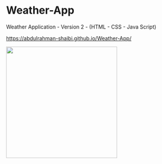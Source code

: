# Weather-App
Weather Application - Version 2 - (HTML - CSS - Java Script) 

https://abdulrahman-shaibi.github.io/Weather-App/

<img src="https://github.com/Abdulrahman-Shaibi/Weather-App/blob/main/Weather%20App%20preview.gif" height='300'>
